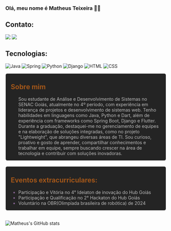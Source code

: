 
### Olá, meu nome é Matheus Teixeira  💪😎

## Contato: ##
<div> 
<a href = "mailto:mathesteix@gmail.com"><img src="https://img.shields.io/badge/-Gmail-%23333?style=for-the-badge&logo=gmail&logoColor=white" target="_blank"></a>
  <a href="https://www.linkedin.com/in/matheusteixeirap/" target="_blank"><img src="https://img.shields.io/badge/-LinkedIn-%230077B5?style=for-the-badge&logo=linkedin&logoColor=white" target="_blank"></a> 
  
</div>

## Tecnologias: ##
<div>

![Java](https://img.shields.io/badge/Java-ED8B00?style=for-the-badge&logo=openjdk&logoColor=white)
![Spring](https://img.shields.io/badge/Spring-6DB33F?style=for-the-badge&logo=spring&logoColor=white)
![Python](https://img.shields.io/badge/Python-3776AB?style=for-the-badge&logo=python&logoColor=white)
![Django](https://img.shields.io/badge/Django-092E20?style=for-the-badge&logo=django&logoColor=white)
![HTML](https://img.shields.io/badge/HTML-239120?style=for-the-badge&logo=html5&logoColor=white)
![CSS](https://img.shields.io/badge/CSS-239120?&style=for-the-badge&logo=css3&logoColor=white)

</div>
<div style="color: #bebebe; background-color: #242424; border: 1px solid white; border-radius: 6px; padding: 0 16px;">
    <h2 style="color:#a25619">Sobre mim </h2>
    <ul>
        <p>
        Sou estudante de Análise e Desenvolvimento de Sistemas no SENAC Goiás, atualmente no 4º período, com experiência em liderança de projetos e desenvolvimento de sistemas web. Tenho habilidades em linguagens como Java, Python e Dart, além de experiência com frameworks como Spring Boot, Django e Flutter. Durante a graduação, destaquei-me no gerenciamento de equipes e na elaboração de soluções integradas, como no projeto "Lightweight", que abrangeu diversas áreas de TI. Sou curioso, proativo e gosto de aprender, compartilhar conhecimentos e trabalhar em equipe, sempre buscando crescer na área de tecnologia e contribuir com soluções inovadoras.
        </p>
    </ul>
    
</div>
<br>

<div style="color: #bebebe; background-color: #242424; border: 1px solid white; border-radius: 6px; padding: 0 16px;">
    <h2 style="color:#a25619">Eventos extracurriculares: </h2>
    <ul>
        <li style="color: #84628f;">
            <span style="color: #bebebe;">
                Participação e Vitória no 4° Ideiaton de inovação do Hub Goiás
            </span>
        </li>
        <li style="color: #84628f;">
            <span style="color: #bebebe;">
                Participação e Qualificação no 2° Hackaton do Hub Goiás 
            </span>
        </li>
        <li style="color: #84628f;">
            <span style="color: #bebebe;">
                Voluntário na OBR(Olimpíada brasileira de robótica) de 2024
            </span>
        </li>
    </ul>
</div>
<br>


![Matheus's GitHub stats](https://github-readme-stats.vercel.app/api?username=MatheusTeixeira1&show_icons=true&theme=darcula)

